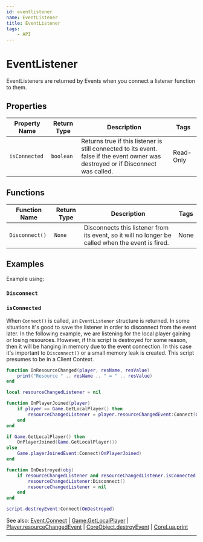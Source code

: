 ```yaml
---
id: eventlistener
name: EventListener
title: EventListener
tags:
    - API
---
```


# EventListener

EventListeners are returned by Events when you connect a listener function to them.

## Properties

| Property Name | Return Type | Description | Tags |
| -------- | ----------- | ----------- | ---- |
| `isConnected` | `boolean` | Returns true if this listener is still connected to its event. false if the event owner was destroyed or if Disconnect was called. | Read-Only |

## Functions

| Function Name | Return Type | Description | Tags |
| -------- | ----------- | ----------- | ---- |
| `Disconnect()` | `None` | Disconnects this listener from its event, so it will no longer be called when the event is fired. | None |

## Examples

Example using:

### `Disconnect`

### `isConnected`

When `Connect()` is called, an `EventListener` structure is returned. In some situations it's good to save the listener in order to disconnect from the event later. In the following example, we are listening for the local player gaining or losing resources. However, if this script is destroyed for some reason, then it will be hanging in memory due to the event connection. In this case it's important to `Disconnect()` or a small memory leak is created. This script presumes to be in a Client Context.

```lua
function OnResourceChanged(player, resName, resValue)
    print("Resource " .. resName .. " = " .. resValue)
end

local resourceChangedListener = nil

function OnPlayerJoined(player)
    if player == Game.GetLocalPlayer() then
        resourceChangedListener = player.resourceChangedEvent:Connect(OnResourceChanged)
    end
end

if Game.GetLocalPlayer() then
    OnPlayerJoined(Game.GetLocalPlayer())
else
    Game.playerJoinedEvent:Connect(OnPlayerJoined)
end

function OnDestroyed(obj)
    if resourceChangedListener and resourceChangedListener.isConnected then
        resourceChangedListener:Disconnect()
        resourceChangedListener = nil
    end
end

script.destroyEvent:Connect(OnDestroyed)
```

See also: [Event.Connect](event.md) | [Game.GetLocalPlayer](game.md) | [Player.resourceChangedEvent](player.md) | [CoreObject.destroyEvent](coreobject.md) | [CoreLua.print](coreluafunctions.md)

---
